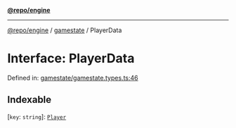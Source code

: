 [**@repo/engine**](../../README.md)

***

[@repo/engine](../../modules.md) / [gamestate](../README.md) / PlayerData

# Interface: PlayerData

Defined in: [gamestate/gamestate.types.ts:46](https://github.com/alexqguo/drinking-board-game-v3/blob/baf4fa7962752bee0d04b33c9ebdf9e8ad641491/packages/engine/src/gamestate/gamestate.types.ts#L46)

## Indexable

\[`key`: `string`\]: [`Player`](Player.md)
